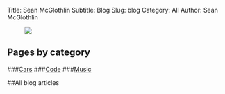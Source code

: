 Title: Sean McGlothlin
Subtitle: Blog
Slug: blog
Category: All
Author: Sean McGlothlin

<figure class="image-right">
  <img src="/images/miata.jpg"/>
</figure>

## Pages by category

###[Cars](../pages/cars.html)
###[Code](../pages/code.html)
###[Music](../pages/music.html)

##All blog articles